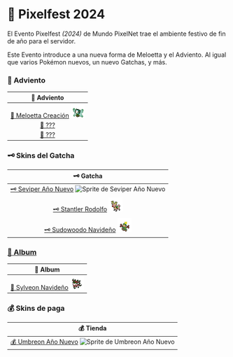 # 🎄 Pixelfest 2024

El Evento Pixelfest _(2024)_ de Mundo PixelNet trae el ambiente festivo de fin de año para el servidor.

Este Evento introduce a una nueva forma de Meloetta y el Adviento. Al igual que varios Pokémon nuevos, un nuevo Gatchas, y más.

### 🔖 Adviento

| 🔖 Adviento |
| :---: |
| [🔖 Meloetta Creación](adviento-meloetta-creacion.md) ![Sprite de Meloetta Creación](../../images/pokemon/pixelfest/meloetta_planta_sprite.png)|
| [🔖 ???]()|
| [🔖 ???]()|

### 🗝️ Skins del Gatcha

| 🗝️ Gatcha |
| :---: |
| [🗝️ Seviper Año Nuevo](gatcha-seviper-añonuevo.md) ![Sprite de Seviper Año Nuevo](../../images/pokemon/pixelfest/seviper_anonuevo_sprite.png)|
| [🗝️ Stantler Rodolfo](gatcha-stantler-rodolfo.md) ![Sprite de Stantler Rodolfo](../../images/pokemon/pixelfest/stantler_rodolfo_sprite.png)|
| [🗝️ Sudowoodo Navideño](gatcha-sudowoodo-navideño.md) ![Sprite de Sudowoodo Navideño](../../images/pokemon/pixelfest/sudowoodo_pixelfest_sprite.png)|

### [🔖 Album ](../../funciones/album/album_pixelfest.md)

| 🔖 Album |
| :---: |
| [🔖 Sylveon Navideño](album-sylveon-navideño.md) ![Sprite de Sylveon Navideño](../../images/pokemon/pixelfest/sylveon_pixelfest_sprite.png)|

### 💰 Skins de paga

| 💰 Tienda |
| :---: |
| [💰 Umbreon Año Nuevo](paga-umbreon-añonuevo.md) ![Sprite de Umbreon Año Nuevo](../../images/pokemon/pixelfest/umbreon_anonuevo_sprite.png)|
